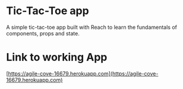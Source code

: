 # Tic-Tac-Toe app

A simple tic-tac-toe app built with Reach to learn the fundamentals of components, props and state.

# Link to working App

[https://agile-cove-16679.herokuapp.com](https://agile-cove-16679.herokuapp.com)
